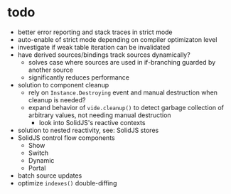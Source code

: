 # todo

- better error reporting and stack traces in strict mode
- auto-enable of strict mode depending on compiler optimizaton level
- investigate if weak table iteration can be invalidated
- have derived sources/bindings track sources dynamically?
  - solves case where sources are used in if-branching guarded by another
    source
  - significantly reduces performance
- solution to component cleanup
  - rely on `Instance.Destroying` event and manual destruction when cleanup is
    needed?
  - expand behavior of `vide.cleanup()` to detect garbage collection of
    arbitrary values, not needing manual destruction
    - look into SolidJS's reactive contexts
- solution to nested reactivity, see: SolidJS stores
- SolidJS control flow components
  - Show
  - Switch
  - Dynamic
  - Portal
- batch source updates
- optimize `indexes()` double-diffing

